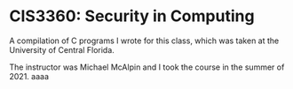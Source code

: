 # CIS3360: Security in Computing
A compilation of C programs I wrote for this class, which was taken at the University of Central Florida.

The instructor was Michael McAlpin and I took the course in the summer of 2021. aaaa
